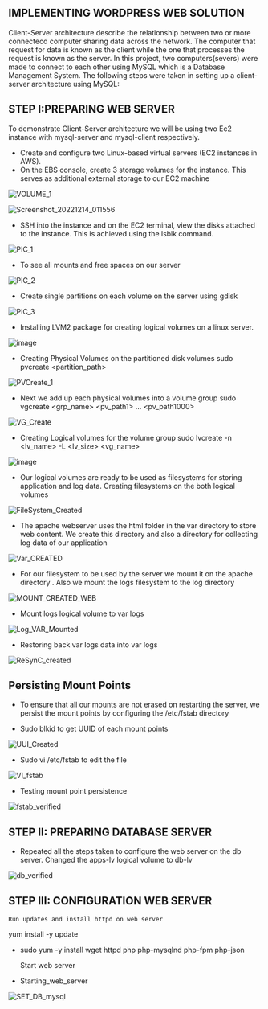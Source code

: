 ## IMPLEMENTING WORDPRESS WEB SOLUTION

Client-Server architecture describe the relationship between two or more connectecd computer sharing data across the network. The computer that request for data is known as the client while the one that processes the request is known as the server.
In this project, two computers(severs) were made to connect to each other using MySQL which is a Database Management System. The following steps were taken in setting up a client-server architecture using MySQL:

## STEP I:PREPARING WEB SERVER

To demonstrate Client-Server architecture we will be using two Ec2 instance with mysql-server and mysql-client respectively.

   * Create and configure two Linux-based virtual servers (EC2 instances in AWS).
   * On the EBS console, create 3 storage volumes for the instance. This serves as additional external storage to our EC2 machine

![VOLUME_1](https://user-images.githubusercontent.com/122198373/214749494-11626b5d-b809-4283-846d-2bc16cd18ae8.png)

![Screenshot_20221214_011556](https://user-images.githubusercontent.com/122198373/214753235-49e4f0b7-350a-4e9f-9f1a-535c1c469e04.png)

* SSH into the instance and on the EC2 terminal, view the disks attached to the instance. This is achieved using the lsblk command.
   
![PIC_1](https://user-images.githubusercontent.com/122198373/215355522-baefa535-8d93-4472-a507-a9e5aa9a7b62.png)

- To see all mounts and free spaces on our server

![PIC_2](https://user-images.githubusercontent.com/122198373/215355862-f43f43f6-fddc-461c-b8d2-5afb7de6e015.png)

- Create single partitions on each volume on the server using gdisk  

![PIC_3](https://user-images.githubusercontent.com/122198373/215355878-0469d2aa-f256-4b50-b909-2e7dbab2c8cc.png)

- Installing LVM2 package for creating logical volumes on a linux server.

![image](https://user-images.githubusercontent.com/122198373/215356041-10273206-8653-4017-8505-a701e91aee6a.png)

- Creating Physical Volumes on the partitioned disk volumes
    sudo pvcreate <partition_path>

![PVCreate_1](https://user-images.githubusercontent.com/122198373/215356233-d5f05a0e-aa97-4b10-b01d-50e2b051dc2d.png)

- Next we add up each physical volumes into a volume group
   sudo vgcreate <grp_name> <pv_path1> ... <pv_path1000> 
   
![VG_Create](https://user-images.githubusercontent.com/122198373/215356508-e6a6b57b-b85e-41bc-8910-ae735f38d4e1.png)

- Creating Logical volumes for the volume group   sudo lvcreate -n <lv_name> -L <lv_size> <vg_name>

![image](https://user-images.githubusercontent.com/122198373/215356612-47fc4e1f-c7aa-4a07-b101-7eca7b687634.png)

- Our logical volumes are ready to be used as filesystems for storing application and log data.
            Creating filesystems on the both logical volumes
            
 ![FileSystem_Created](https://user-images.githubusercontent.com/122198373/215356868-55aa8eee-5254-4ba2-a27b-9e7f560cc5a3.png)
 
- The apache webserver uses the html folder in the var directory to store web content. We create this directory and also a directory for collecting log data of our application

![Var_CREATED](https://user-images.githubusercontent.com/122198373/215357088-0b9daef8-40b5-4709-b506-3f0d1b4242cc.png)

- For our filesystem to be used by the server we mount it on the apache directory . Also we mount the logs filesystem to the log directory

![MOUNT_CREATED_WEB](https://user-images.githubusercontent.com/122198373/215357433-8dda5f3e-12d2-48cd-be8d-0a6edd161426.png)

- Mount logs logical volume to var logs

![Log_VAR_Mounted](https://user-images.githubusercontent.com/122198373/215357695-42194197-df10-465e-ae6c-5e7c37578913.png)

- Restoring back var logs data into var logs
    
![ReSynC_created](https://user-images.githubusercontent.com/122198373/215357777-31d69ad1-f587-4011-916e-4130032be5c3.png)

## Persisting Mount Points

 - To ensure that all our mounts are not erased on restarting the server, we persist the mount points by configuring the /etc/fstab directory

 - Sudo blkid to get UUID of each mount points

![UUI_Created](https://user-images.githubusercontent.com/122198373/215358161-10670f1c-97c1-43d0-8963-a6a2a575010a.png)

- Sudo vi /etc/fstab to edit the file

![VI_fstab](https://user-images.githubusercontent.com/122198373/215358468-84c5235d-d2c6-4c03-bfae-2314ef1a097c.png)

- Testing mount point persistence

![fstab_verified](https://user-images.githubusercontent.com/122198373/215358705-a7e69f7e-fd11-474e-b1a3-898c56604fd3.png)

## STEP II: PREPARING DATABASE SERVER
- Repeated all the steps taken to configure the web server on the db server. Changed the apps-lv logical volume to db-lv

![db_verified](https://user-images.githubusercontent.com/122198373/215359020-b8d92b89-80b9-4873-8374-c08daa3560d1.png)

## STEP III: CONFIGURATION WEB SERVER


    Run updates and install httpd on web server

yum install -y update
- sudo yum -y install wget httpd php php-mysqlnd php-fpm php-json

    Start web server

- Starting_web_server

![SET_DB_mysql](https://user-images.githubusercontent.com/122198373/215360158-b181bb9b-1f9d-484a-be61-bebda760a35a.png)
